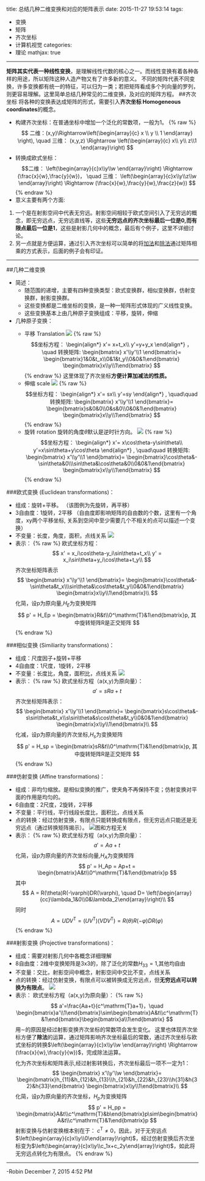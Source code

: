 title: 总结几种二维变换和对应的矩阵表示
date: 2015-11-27 19:53:14
tags:
- 变换
- 矩阵
- 齐次坐标
- 计算机视觉
categories:
- 理论
mathjax: true
---
**矩阵其实代表一种线性变换**，是理解线性代数的核心之一。而线性变换有着各种各样的用途，所以矩阵这种人造产物又有了许多新的意义。
不同的矩阵代表不同变换，许多变换都有统一的特征，可以归为一类；若把矩阵看成多个列向量的罗列，则更容易理解。这里简单总结几种常见的二维变换，及对应的矩阵方程。
##齐次坐标
将各种的变换表达成矩阵的形式，需要引入**齐次坐标 Homogeneous coordinates**的概念。
- 构建齐次坐标：在普通坐标中增加一个泛化的常数项，一般为1。 
{% raw %}
$$
二维：(x,y)\Rightarrow\left(\begin{array}{c}
x \\
y \\
1
\end{array}
\right),
\quad 三维： (x,y,z) \Rightarrow \left(\begin{array}{c}
x\\
y\\
z\\1
\end{array}\right)
$$
- 转换成欧式坐标：
$$二维：
\left(\begin{array}{c}x\\y\\w
\end{array}\right) \Rightarrow (\frac{x}{w},\frac{y}{w})，
\quad 三维：
\left(\begin{array}{c}x\\y\\z\\w
\end{array}\right) \Rightarrow (\frac{x}{w},\frac{y}{w},\frac{z}{w})
$$
{% endraw %}
- 意义主要有两个方面: 
1. 一个是在射影空间中代表无穷远。射影空间相较于欧式空间引入了无穷远的概念，即无穷远点，无穷远直线等，这些**无穷远点的齐次坐标最后一位是0,而有限点最后一位是1**，这些是射影几何中的概念，最后有个例子，这里不详细讨论。
2. 另一点就是方便运算，通过引入齐次坐标可以简单的将[加法](#add)和[除法](dev)通过矩阵相乘的方式表示，后面的例子会有印证。
---
##几种二维变换
- 简述：
	- 随范围的递增，主要有四种变换类型：欧式变换群，相似变换群，仿射变换群，射影变换群。
	- 这些变换都是二维坐标的变换，是一种一矩阵形式体现的广义线性变换。
	- 这些变换基本上由几种原子变换组成：平移，旋转，伸缩
- <text id = "add">几种原子变换<text>：
	- 平移 Translation
![](http://7xjz3b.com1.z0.glb.clouddn.com/translate.jpg)
{% raw %}
$$坐标方程： 
\begin{align*}
x'= x+t_x\\
y'=y+y_x
\end{align*}
，
\quad 转换矩阵:
\begin{bmatrix}
x'\\y'\\1
\end{bmatrix}=
\begin{bmatrix}1&0&t_x\\0&1&t_y\\0&0&1\end{bmatrix}
\begin{bmatrix}x\\y\\1\end{bmatrix}
$$
{% endraw %}
这里体现了齐次坐标**方便计算加减法的性质。**
	- 伸缩 scale
![](http://7xjz3b.com1.z0.glb.clouddn.com/scale.jpg)
{% raw %}
$$坐标方程： 
\begin{align*}
x'= sx\\
y'=sy
\end{align*}
,
\quad\quad 转换矩阵:
\begin{bmatrix}
x'\\y'\\1
\end{bmatrix}=
\begin{bmatrix}s&0&0\\0&s&0\\0&0&1\end{bmatrix}
\begin{bmatrix}x\\y\\1\end{bmatrix}
$$
{% endraw %}
	- 旋转 rotation
旋转的角度$\theta$默认是逆时针方向。
![](http://7xjz3b.com1.z0.glb.clouddn.com/rotation.jpg)
{% raw %}
$$坐标方程： 
\begin{align*}
x'= x\cos\theta-y\sin\theta\\
y'=x\sin\theta+y\cos\theta
\end{align*}
,
\quad\quad 转换矩阵:
\begin{bmatrix}
x'\\y'\\1
\end{bmatrix}=
\begin{bmatrix}\cos\theta&-\sin\theta&0\\\sin\theta&\cos\theta&0\\0&0&1\end{bmatrix}
\begin{bmatrix}x\\y\\1\end{bmatrix}
$$
{% endraw %}

###欧式变换 (Euclidean transformations)：
- 组成：旋转+平移。 （该图例为先旋转，再平移）
- 3自由度：1旋转，2平移 （自由度即影响矩阵的自由数的个数，这里有一个角度，xy两个平移坐标, 关系到空间中至少需要几个不相关的点可以描述一个变换）
- 不变量：长度，角度，面积，点线关系
![](http://7xjz3b.com1.z0.glb.clouddn.com/Euclid1.jpg)
- 表示：
{% raw %}
欧式坐标方程：
$$
x' = x_i\cos\theta-y_i\sin\theta+t_x\\
y' = x_i\sin\theta+y_i\cos\theta+t_y\\
$$
齐次坐标矩阵表示
$$
\begin{bmatrix}
x'\\y'\\1
\end{bmatrix}=
\begin{bmatrix}\cos\theta&-\sin\theta&t_x\\\sin\theta&\cos\theta&t_y\\0&0&1\end{bmatrix}
\begin{bmatrix}x\\y\\1\end{bmatrix}\\ 
$$
化简，设p为原向量,$H_E$为变换矩阵
$$
p' = H_Ep = \begin{bmatrix}R&t\\0^\mathrm{T}&1\end{bmatrix}p, 其中旋转矩阵R是正交矩阵
$$
{% endraw %}

###相似变换 (Similiarity transformations)：
- 组成：尺度因子+旋转+平移
- 4自由度：1尺度，1旋转，2平移 
- 不变量：长度比，角度，面积比，点线关系
![](http://7xjz3b.com1.z0.glb.clouddn.com/similarity1.jpg)
- 表示：
{% raw %}
欧式坐标方程（a(x,y)为原向量）：
$$
a' = sRa+t
$$
齐次坐标矩阵表示：
$$
\begin{bmatrix}
x'\\y'\\1
\end{bmatrix}=
\begin{bmatrix}s\cos\theta&-s\sin\theta&t_x\\s\sin\theta&s\cos\theta&t_y\\0&0&1\end{bmatrix}
\begin{bmatrix}x\\y\\1\end{bmatrix}\\ 
$$
化减，设p为原向量的齐次坐标,$H_s$为变换矩阵
$$
p' = H_sp = \begin{bmatrix}sR&t\\0^\mathrm{T}&1\end{bmatrix}p, 其中旋转矩阵R是正交矩阵
$$
{% endraw %}

###仿射变换 (Affine transformations)：
- 组成：非均匀缩放。是相似变换的推广，使夹角不再保持不变；仿射变换对平面的作用是均匀的。
- 6自由度：2尺度，2旋转，2平移 
- 不变量：平行线，平行线段长度比，面积比，点线关系
- 点的转换：经过仿射变换，有限点只能转换成有限点，但无穷远点只能还是无穷远点（通过转换矩阵揭示）。
![图和方程无关](http://7xjz3b.com1.z0.glb.clouddn.com/affine.jpg)
- 表示：
{% raw %}
欧式坐标方程（a(x,y)为原向量）：
$$
a' = Aa+t
$$
化简，设p为原向量的齐次坐标向量,$H_A$为变换矩阵
$$
p' = H_Ap = Ap+t = \begin{bmatrix}A&t\\0^\mathrm{T}&1\end{bmatrix}p
$$
其中
$$
A = R(\theta)R(-\varphi)DR(\varphi), \quad D= \left(\begin{array}{cc}\lambda_1&0\\0&\lambda_2\end{array}\right)\\
$$
同时
$$
A = UDV^\mathrm{T} = (UV^\mathrm{T})(VDV^\mathrm{T})=R(\theta)R(-\varphi)DR(\varphi)
$$
{% endraw %}

###射影变换 (Projective transformations)：
- 组成：需要对射影几何中各概念详细理解
- 8自由度：2维中变换矩阵是3x3的，除了泛化的常数$H_{33}=1$,其他均自由 
- 不变量：交比，射影空间中概念，射影空间中交比不变，点线关系
- 点的转换：经过仿射变换，有限点可以被转换成无穷远点，但**无穷远点可以转换为有限点**。
![](http://7xjz3b.com1.z0.glb.clouddn.com/project.jpg)
- 表示：
欧式坐标方程（a(x,y)为原向量）：
{% raw %}
$$
a'=\frac{Aa+t}{c^\mathrm{T}a+1}，\quad 
 \begin{bmatrix}a'\\1\end{bmatrix}\sim\begin{bmatrix}A&t\\c^\mathrm{T}&1\end{bmatrix}\begin{bmatrix}a\\1\end{bmatrix}
$$
<text id = "dev">用$\sim$的原因是经过射影变换齐次坐标的常数项会发生变化。<text>
这里也体现齐次坐标方便了**除法**的运算，通过矩阵影响齐次坐标最后的常数，通过齐次坐标与欧式坐标的转换$\left(\begin{array}{c}x\\y\\w
\end{array}\right) \Rightarrow (\frac{x}{w},\frac{y}{w})$，完成除法运算。
$$
$$
化为齐次坐标和矩阵表示,经过射影转换后，齐次坐标最后一项不一定为1：
$$
\begin{bmatrix}
x'\\y'\\w
\end{bmatrix}=
\begin{bmatrix}h_{11}&h_{12}&h_{13}\\h_{21}&h_{22}&h_{23}\\h{31}&h{32}&h{33}\end{bmatrix}
\begin{bmatrix}x\\y\\1\end{bmatrix}\\ 
$$
化简，设p为原向量的齐次坐标，$H_p$为变换矩阵
$$
p' = H_pp = \begin{bmatrix}A&t\\c^\mathrm{T}&b\end{bmatrix}p\sim\begin{bmatrix}A&t\\c^\mathrm{T}&1\end{bmatrix}p
$$
射影变换与仿射变换根本别在于： $c^\mathrm{T}\neq 0$，因此，对于无穷远点$\left(\begin{array}{c}x\\y\\0\end{array}\right)$，经过仿射变换后齐次坐标变为$\left(\begin{array}{c}x\\y\\c_1x+c_2y\end{array}\right)$，如此将无穷远点转化为有限点。
{% endraw %}
---
-Robin
December 7, 2015 4:52 PM